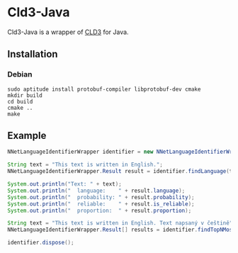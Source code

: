 # Cld3-Java
Cld3-Java is a wrapper of [CLD3](https://github.com/google/cld3) for Java.

## Installation
### Debian
```
sudo aptitude install protobuf-compiler libprotobuf-dev cmake
mkdir build
cd build
cmake ..
make
```
## Example
```java
NNetLanguageIdentifierWrapper identifier = new NNetLanguageIdentifierWrapper(0, 1000);

String text = "This text is written in English.";
NNetLanguageIdentifierWrapper.Result result = identifier.findLanguage(text);

System.out.println("Text: " + text);
System.out.println("  language:    " + result.language);
System.out.println("  probability: " + result.probability);
System.out.println("  reliable:    " + result.is_reliable);
System.out.println("  proportion:  " + result.proportion);

String text = "This text is written in English. Text napsaný v češtině";
NNetLanguageIdentifierWrapper.Result[] results = identifier.findTopNMostFreqLangs(text, 3);

identifier.dispose();
```
